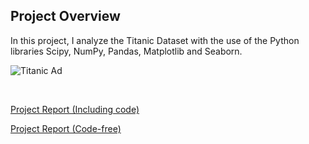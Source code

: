 ## Project Overview
In this project, I analyze the Titanic Dataset with the use of the Python libraries Scipy, NumPy, Pandas, Matplotlib and Seaborn.

![Titanic Ad](https://upload.wikimedia.org/wikipedia/commons/thumb/a/a4/RMS_Titanic_Ad_April_10%2C_1912.jpg/300px-RMS_Titanic_Ad_April_10%2C_1912.jpg)
<center><a href="https://en.wikipedia.org/wiki/RMS_Titanic"> </a><br></center>

[Project Report (Including code)](https://jkarakas.github.io/P2-Investigate-a-dataset/DAND-P2-Project-Code.html) 

[Project Report (Code-free)](https://jkarakas.github.io/P2-Investigate-a-dataset/DAND-P2-Project-Nocode.html)




